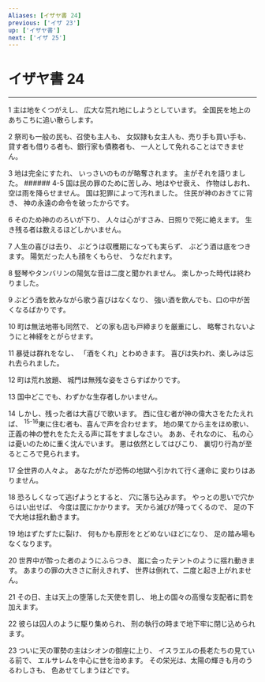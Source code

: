 ```yaml
---
Aliases: [イザヤ書 24]
previous: ['イザ 23']
up: ['イザヤ書']
next: ['イザ 25']
---
```

# イザヤ書 24

***




1 
主は地をくつがえし、 広大な荒れ地にしようとしています。 全国民を地上のあちこちに追い散らします。 



2 
祭司も一般の民も、召使も主人も、 女奴隷も女主人も、売り手も買い手も、 貸す者も借りる者も、銀行家も債務者も、 一人として免れることはできません。 



3 
地は完全にすたれ、 いっさいのものが略奪されます。 主がそれを語りました。 ###### 4-5 国は民の罪のために苦しみ、地はやせ衰え、 作物はしおれ、空は雨を降らせません。 国は犯罪によって汚れました。 住民が神のおきてに背き、 神の永遠の命令を破ったからです。 



6 
そのため神ののろいが下り、 人々は心がすさみ、日照りで死に絶えます。 生き残る者は数えるほどしかいません。 



7 
人生の喜びは去り、 ぶどうは収穫期になっても実らず、 ぶどう酒は底をつきます。 陽気だった人も顔をくもらせ、 うなだれます。 



8 
竪琴やタンバリンの陽気な音は二度と聞かれません。 楽しかった時代は終わりました。 



9 
ぶどう酒を飲みながら歌う喜びはなくなり、 強い酒を飲んでも、口の中が苦くなるばかりです。 



10 
町は無法地帯も同然で、 どの家も店も戸締まりを厳重にし、 略奪されないようにと神経をとがらせます。 



11 
暴徒は群れをなし、 「酒をくれ」とわめきます。 喜びは失われ、楽しみは忘れ去られました。 



12 
町は荒れ放題、 城門は無残な姿をさらすばかりです。 



13 
国中どこでも、わずかな生存者しかいません。 



14 
しかし、残った者は大喜びで歌います。 西に住む者が神の偉大さをたたえれば、 <sup class="versenum">15-16</sup>東に住む者も、喜んで声を合わせます。 地の果てから主をほめ歌い、 正義の神の誉れをたたえる声に耳をすましなさい。 ああ、それなのに、 私の心は憂いのために重く沈んでいます。 悪は依然としてはびこり、 裏切り行為が至るところで見られます。 



17 
全世界の人々よ。 あなたがたが恐怖の地獄へ引かれて行く運命に 変わりはありません。 



18 
恐ろしくなって逃げようとすると、 穴に落ち込みます。 やっとの思いで穴からはい出せば、 今度は罠にかかります。 天から滅びが降ってくるので、 足の下で大地は揺れ動きます。 



19 
地はずたずたに裂け、 何もかも原形をとどめないほどになり、 足の踏み場もなくなります。 



20 
世界中が酔った者のようにふらつき、 嵐に会ったテントのように揺れ動きます。 あまりの罪の大きさに耐えきれず、 世界は倒れて、二度と起き上がれません。 



21 
その日、主は天上の堕落した天使を罰し、 地上の国々の高慢な支配者に罰を加えます。 



22 
彼らは囚人のように駆り集められ、 刑の執行の時まで地下牢に閉じ込められます。 



23 
ついに天の軍勢の主はシオンの御座に上り、 イスラエルの長老たちの見ている前で、 エルサレムを中心に世を治めます。 その栄光は、太陽の輝きも月のうるわしさも、 色あせてしまうほどです。

